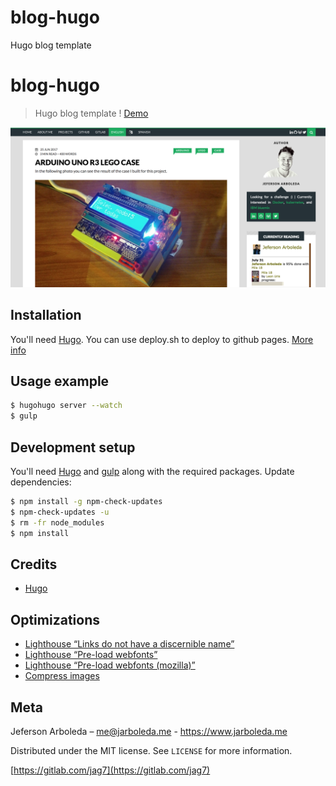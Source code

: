 # blog-hugo
Hugo blog template
# blog-hugo
> Hugo blog template ! [Demo](https://www.jarboleda.me)

![hugo-blog](static/img/demo-blog.png)

## Installation

You'll need [Hugo](https://gohugo.io/). You can use deploy.sh to deploy to github pages. [More info](https://gohugo.io/hosting-and-deployment/hosting-on-github/)
## Usage example
```sh
$ hugohugo server --watch
$ gulp
```

## Development setup

You'll need [Hugo](https://gohugo.io/) and [gulp](https://gulpjs.com/) along with the required packages.
Update dependencies:
```sh
$ npm install -g npm-check-updates
$ npm-check-updates -u
$ rm -fr node_modules
$ npm install
```

## Credits
* [Hugo](https://gohugo.io/)

## Optimizations
* [Lighthouse “Links do not have a discernible name”](https://stackoverflow.com/questions/51683761/how-to-fix-lighthouse-links-do-not-have-a-discernible-name)
* [Lighthouse “Pre-load webfonts”](https://support.google.com/webmasters/thread/6664618?hl=en)
* [Lighthouse “Pre-load webfonts (mozilla)”](https://developer.mozilla.org/en-US/docs/Web/HTML/Preloading_content#Cross-origin_fetches)
* [Compress images](https://stackoverflow.com/questions/7261855/recommendation-for-compressing-jpg-files-with-imagemagick)

## Meta

Jeferson Arboleda – me@jarboleda.me - https://www.jarboleda.me

Distributed under the MIT license. See ``LICENSE`` for more information.

[https://gitlab.com/jag7](https://gitlab.com/jag7)

[npm-image]: https://img.shields.io/npm/v/datadog-metrics.svg?style=flat-square
[npm-url]: https://npmjs.org/package/datadog-metrics
[npm-downloads]: https://img.shields.io/npm/dm/datadog-metrics.svg?style=flat-square
[travis-image]: https://img.shields.io/travis/dbader/node-datadog-metrics/master.svg?style=flat-square
[travis-url]: https://travis-ci.org/dbader/node-datadog-metrics
